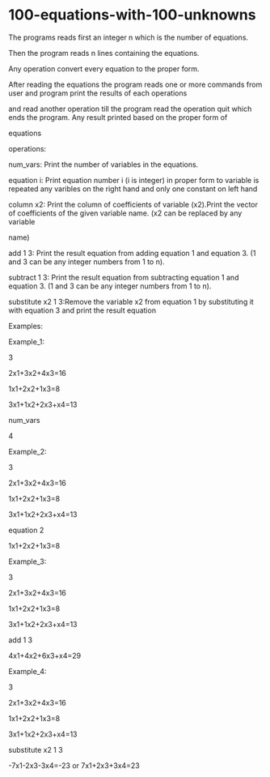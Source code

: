 # 100-equations-with-100-unknowns
The programs reads first an integer n which is the number of equations.

Then the program reads n lines containing the equations.

Any operation convert every equation to the proper form.

After reading the equations the program reads one or more commands from user and program print the results of each operations

and read another operation till the program read the operation quit which ends the program. Any result printed based on the proper form of

equations


operations:

num_vars: Print the number of variables in the equations.

equation i: Print equation number i (i is integer) in proper form to variable is repeated any varibles on the right hand and only one constant on left hand

column x2: Print the column of coefficients of variable (x2).Print the vector of coefficients of the given variable name. (x2 can be replaced by any variable

name)

add 1 3: Print the result equation from adding equation 1 and equation 3. (1 and 3 can be any integer numbers from 1 to n).

subtract 1 3: Print the result equation from subtracting equation 1 and equation 3. (1 and 3 can be any integer numbers from 1 to n).

substitute x2 1 3:Remove the variable x2 from equation 1 by substituting it with equation 3 and print the result equation



Examples:

Example_1:

3

2x1+3x2+4x3=16

1x1+2x2+1x3=8

3x1+1x2+2x3+x4=13

num_vars



4

Example_2:

3

2x1+3x2+4x3=16

1x1+2x2+1x3=8

3x1+1x2+2x3+x4=13

equation 2


1x1+2x2+1x3=8


Example_3:

3

2x1+3x2+4x3=16

1x1+2x2+1x3=8

3x1+1x2+2x3+x4=13

add 1 3


4x1+4x2+6x3+x4=29


Example_4:

3

2x1+3x2+4x3=16

1x1+2x2+1x3=8

3x1+1x2+2x3+x4=13

substitute x2 1 3


-7x1-2x3-3x4=-23 or 7x1+2x3+3x4=23


